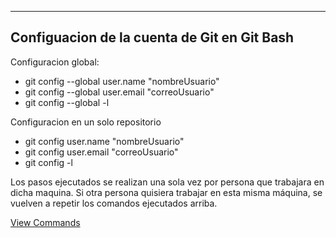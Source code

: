 -------------------------------------------------------------------------
Configuacion de la cuenta de Git en Git Bash
-------------------------------------------------------------------------
Configuracion global:
- git config --global user.name "nombreUsuario"
- git config --global user.email "correoUsuario"
- git config --global -l

Configuracion en un solo repositorio
- git config user.name "nombreUsuario"
- git config user.email "correoUsuario"
- git config -l

Los pasos ejecutados se realizan una sola vez por persona que trabajara en dicha maquina.
Si otra persona quisiera trabajar en esta misma máquina, se vuelven a repetir los comandos ejecutados arriba.

[View Commands](Commands.md)